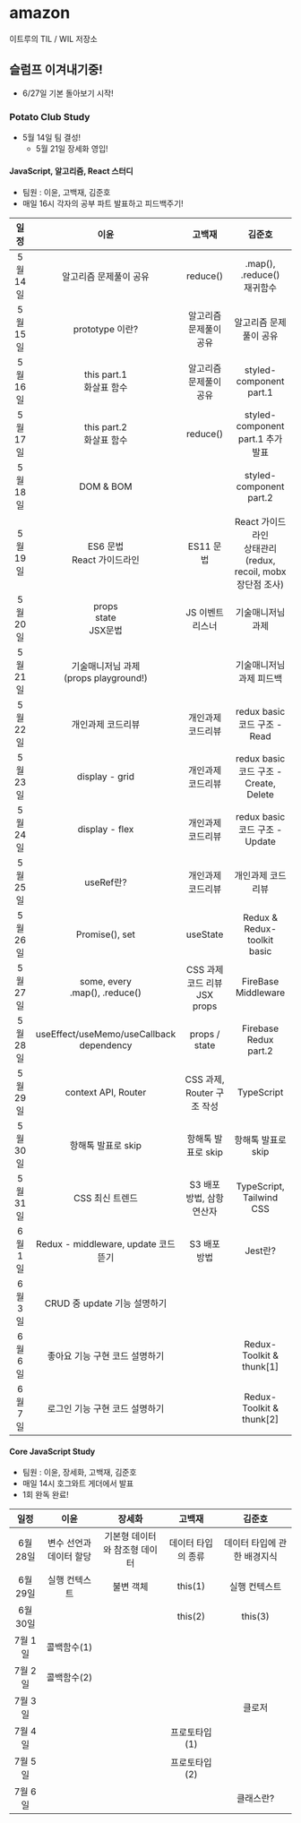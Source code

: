 # amazon

이트루의 TIL / WIL 저장소

## 슬럼프 이겨내기중!

- 6/27일 기본 돌아보기 시작!

### Potato Club Study
- 5월 14일 팀 결성!
  - 5월 21일 장세화 영입!
  
#### JavaScript, 알고리즘, React 스터디
- 팀원 : 이윤, 고백재, 김준호
- 매일 16시 각자의 공부 파트 발표하고 피드백주기!

|   일정   | 이윤 | 고백재 | 김준호 |
| :-----: | :--: | :----: | :----: |
| 5월 14일 | 알고리즘 문제풀이 공유 |  reduce()   |  .map(), .reduce()<br/>재귀함수  |
| 5월 15일 | prototype 이란?  |  알고리즘 문제풀이 공유   |  알고리즘 문제풀이 공유  |
| 5월 16일 | this part.1<br/>화살표 함수  |  알고리즘 문제풀이 공유   |  styled-component part.1  |
| 5월 17일 | this part.2<br/>화살표 함수  |  reduce()   |  styled-component part.1 추가 발표  |
| 5월 18일 | DOM & BOM  |     |  styled-component part.2  |
| 5월 19일 | ES6 문법<br/> React 가이드라인  |  ES11 문법   |  React 가이드라인<br/>상태관리(redux, recoil, mobx 장단점 조사)  |
| 5월 20일 | props<br/>state<br/>JSX문법  |  JS 이벤트리스너   |  기술매니저님 과제  |
| 5월 21일 | 기술매니저님 과제<br/>(props playground!)  |     |  기술매니저님 과제 피드백  |
| 5월 22일 | 개인과제 코드리뷰  | 개인과제 코드리뷰 |  redux basic 코드 구조 - Read  |
| 5월 23일 | display - grid  | 개인과제 코드리뷰 |  redux basic 코드 구조 - Create, Delete  |
| 5월 24일 | display - flex  | 개인과제 코드리뷰 |  redux basic 코드 구조 - Update  |
| 5월 25일 | useRef란?  | 개인과제 코드리뷰 |  개인과제 코드리뷰  |
| 5월 26일 | Promise(), set  | useState |  Redux & Redux-toolkit<br/>basic  |
| 5월 27일 | some, every<br/>.map(), .reduce()  | CSS 과제 코드 리뷰<br/>JSX<br/>props |  FireBase<br/>Middleware  |
| 5월 28일 | useEffect/useMemo/useCallback<br/>dependency  | props / state |  Firebase<br/>Redux part.2  |
| 5월 29일 | context API, Router  | CSS 과제, Router 구조 작성 |  TypeScript  |
| 5월 30일 | 항해톡 발표로 skip  | 항해톡 발표로 skip |  항해톡 발표로 skip  |
| 5월 31일 | CSS 최신 트렌드  | S3 배포 방법, 삼항연산자 |  TypeScript, Tailwind CSS  |
| 6월 1일 | Redux - middleware, update 코드 뜯기  | S3 배포 방법 |  Jest란?  |
| 6월 3일 | CRUD 중 update 기능 설명하기  |  |    |
| 6월 6일 | 좋아요 기능 구현 코드 설명하기  |  |  Redux-Toolkit & thunk[1]  |
| 6월 7일 | 로그인 기능 구현 코드 설명하기  |  |  Redux-Toolkit & thunk[2]  |


#### Core JavaScript Study
- 팀원 : 이윤, 장세화, 고백재, 김준호
- 매일 14시 호그와트 게더에서 발표
- 1회 완독 완료!

|   일정   | 이윤 | 장세화 | 고백재 | 김준호 |
| :------: | :--: | :----: | :----: | :----: |
| 6월 28일 | 변수 선언과 데이터 할당  |  기본형 데이터와 참조형 데이터   |  데이터 타입의 종류   |  데이터 타입에 관한 배경지식   |
| 6월 29일 |  실행 컨텍스트  |  불변 객체   |   this(1)   |   실행 컨텍스트   |
| 6월 30일 |   |     |  this(2)   |  this(3)   |
| 7월 1일 |  콜백함수(1)  |      |     |     |
| 7월 2일 | 콜백함수(2)  |     |    |    |
| 7월 3일 |   |      |      |   클로저   |
| 7월 4일 |   |     | 프로토타입(1)  |   |
| 7월 5일 |    |     |   프로토타입(2)   |      |
| 7월 6일 |    |     |      |  클래스란?  |


